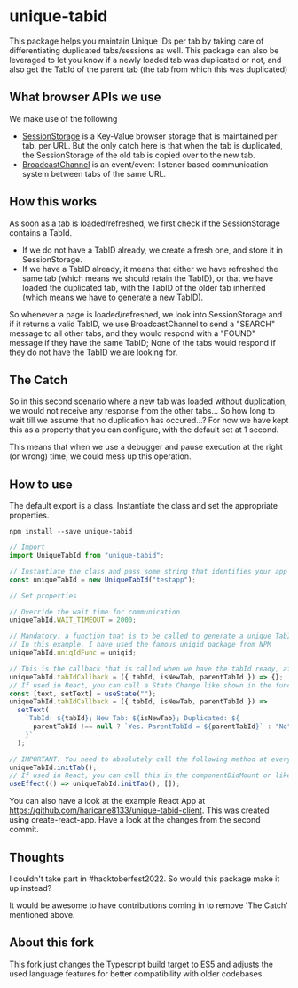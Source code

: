 # unique-tabid

This package helps you maintain Unique IDs per tab by taking care of differentiating duplicated tabs/sessions as well. This package can also be leveraged to let you know if a newly loaded tab was duplicated or not, and also get the TabId of the parent tab (the tab from which this was duplicated)

## What browser APIs we use

We make use of the following

- [SessionStorage](https://developer.mozilla.org/en-US/docs/Web/API/Window/sessionStorage) is a Key-Value browser storage that is maintained per tab, per URL. But the only catch here is that when the tab is duplicated, the SessionStorage of the old tab is copied over to the new tab.
- [BroadcastChannel](https://developer.mozilla.org/en-US/docs/Web/API/BroadcastChannel) is an event/event-listener based communication system between tabs of the same URL.

## How this works

As soon as a tab is loaded/refreshed, we first check if the SessionStorage contains a TabId.

- If we do not have a TabID already, we create a fresh one, and store it in SessionStorage.
- If we have a TabID already, it means that either we have refreshed the same tab (which means we should retain the TabID), or that we have loaded the duplicated tab, with the TabID of the older tab inherited (which means we have to generate a new TabID).

So whenever a page is loaded/refreshed, we look into SessionStorage and if it returns a valid TabID, we use BroadcastChannel to send a "SEARCH" message to all other tabs, and they would respond with a "FOUND" message if they have the same TabID; None of the tabs would respond if they do not have the TabID we are looking for.

## The Catch

So in this second scenario where a new tab was loaded without duplication, we would not receive any response from the other tabs... So how long to wait till we assume that no duplication has occured...? For now we have kept this as a property that you can configure, with the default set at 1 second.

This means that when we use a debugger and pause execution at the right (or wrong) time, we could mess up this operation.

## How to use

The default export is a class. Instantiate the class and set the appropriate properties.

```console
npm install --save unique-tabid
```

```js
// Import
import UniqueTabId from "unique-tabid";

// Instantiate the class and pass some string that identifies your app
const uniqueTabId = new UniqueTabId("testapp");

// Set properties

// Override the wait time for communication
uniqueTabId.WAIT_TIMEOUT = 2000;

// Mandatory: a function that is to be called to generate a unique TabID.
// In this example, I have used the famous uniqid package from NPM
uniqueTabId.uniqIdFunc = uniqid;

// This is the callback that is called when we have the tabId ready, after all the communications
uniqueTabId.tabIdCallback = ({ tabId, isNewTab, parentTabId }) => {};
// If used in React, you can call a State Change like shown in the functional React example below.
const [text, setText] = useState("");
uniqueTabId.tabIdCallback = ({ tabId, isNewTab, parentTabId }) =>
  setText(
    `TabId: ${tabId}; New Tab: ${isNewTab}; Duplicated: ${
      parentTabId !== null ? `Yes. ParentTabId = ${parentTabId}` : "No"
    }`
  );

// IMPORTANT: You need to absolutely call the following method at every tab initialization. This is the main process.
uniqueTabId.initTab();
// If used in React, you can call this in the componentDidMount or like in the following functional React equivalent.
useEffect(() => uniqueTabId.initTab(), []);
```

You can also have a look at the example React App at <https://github.com/haricane8133/unique-tabid-client>. This was created using create-react-app. Have a look at the changes from the second commit.

## Thoughts

I couldn't take part in #hacktoberfest2022. So would this package make it up instead?

It would be awesome to have contributions coming in to remove 'The Catch' mentioned above.

## About this fork

This fork just changes the Typescript build target to ES5 and adjusts the used language features for better compatibility with older codebases.
